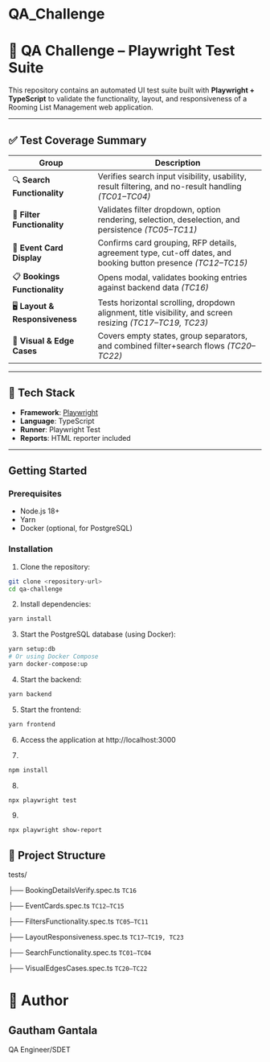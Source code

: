 
# QA_Challenge

# 🎯 QA Challenge – Playwright Test Suite

This repository contains an automated UI test suite built with **Playwright + TypeScript** to validate the functionality, layout, and responsiveness of a Rooming List Management web application.

---

## ✅ Test Coverage Summary

| Group                    | Description                                                                 |
|-------------------------|-----------------------------------------------------------------------------|
| 🔍 **Search Functionality**     | Verifies search input visibility, usability, result filtering, and no-result handling *(TC01–TC04)* |
| 🧰 **Filter Functionality**     | Validates filter dropdown, option rendering, selection, deselection, and persistence *(TC05–TC11)* |
| 🧾 **Event Card Display**       | Confirms card grouping, RFP details, agreement type, cut-off dates, and booking button presence *(TC12–TC15)* |
| 📋 **Bookings Functionality**  | Opens modal, validates booking entries against backend data *(TC16)* |
| 🖥️ **Layout & Responsiveness** | Tests horizontal scrolling, dropdown alignment, title visibility, and screen resizing *(TC17–TC19, TC23)* |
| 🎨 **Visual & Edge Cases**     | Covers empty states, group separators, and combined filter+search flows *(TC20–TC22)* |

---

## 🧪 Tech Stack

- **Framework**: [Playwright](https://playwright.dev/)
- **Language**: TypeScript
- **Runner**: Playwright Test
- **Reports**: HTML reporter included

---

## Getting Started

### Prerequisites

- Node.js 18+
- Yarn
- Docker (optional, for PostgreSQL)

### Installation

1. Clone the repository:

```bash
git clone <repository-url>
cd qa-challenge
```

2. Install dependencies:

```bash
yarn install
```

3. Start the PostgreSQL database (using Docker):

```bash
yarn setup:db
# Or using Docker Compose
yarn docker-compose:up
```

4. Start the backend:

```bash
yarn backend
```

5. Start the frontend:

```bash
yarn frontend
```

6. Access the application at http://localhost:3000

7. 

```bash
npm install
```

8. 

```bash
npx playwright test
```

9.

```bash
npx playwright show-report
```

## 📂 Project Structure

tests/

├── BookingDetailsVerify.spec.ts        ```TC16```

├── EventCards.spec.ts                  ```TC12–TC15```

├── FiltersFunctionality.spec.ts        ```TC05–TC11```

├── LayoutResponsiveness.spec.ts        ```TC17–TC19, TC23```

├── SearchFunctionality.spec.ts         ```TC01–TC04```

├── VisualEdgesCases.spec.ts            ```TC20–TC22```


# 👤 Author

## Gautham Gantala

QA Engineer/SDET

